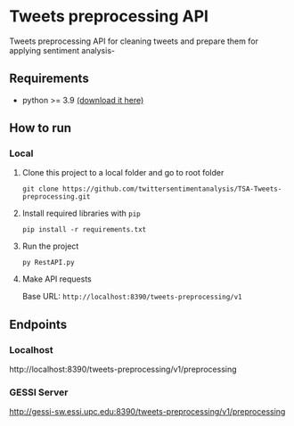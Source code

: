 # Tweets preprocessing API

Tweets preprocessing API for cleaning tweets and prepare them for applying sentiment analysis-

## Requirements
- python >= 3.9 [(download it here)](https://www.python.org/downloads/)

## How to run 
### Local
1. Clone this project to a local folder and go to root folder

   `git clone https://github.com/twittersentimentanalysis/TSA-Tweets-preprocessing.git`

2. Install required libraries with `pip`

    `pip install -r requirements.txt`
    
3. Run the project

    `py RestAPI.py`
    
4. Make API requests

    Base URL: `http://localhost:8390/tweets-preprocessing/v1`


## Endpoints
### Localhost
http://localhost:8390/tweets-preprocessing/v1/preprocessing

### GESSI Server
http://gessi-sw.essi.upc.edu:8390/tweets-preprocessing/v1/preprocessing